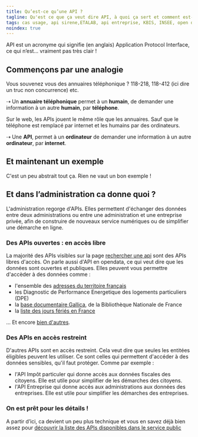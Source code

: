 ```yaml
---
title: Qu’est-ce qu’une API ?
tagline: Qu'est ce que ça veut dire API, à quoi ça sert et comment est-ce utilisé dans le service public ?
tags: cas usage, api sirene,ETALAB, api entreprise, KBIS, INSEE, open data
noindex: true
---
```


API est un acronyme qui signifie (en anglais) Application Protocol Interface, ce qui n’est... vraiment pas très clair !

## Commençons par une analogie

Vous souvenez vous des annuaires téléphonique ? 118-218, 118-412 (ici dire un truc non concurrence) etc.

⇢ Un **annuaire téléphonique** permet à un **humain**, de demander une information à un autre **humain**, par **téléphone**.

Sur le web, les APIs jouent le même rôle que les annuaires. Sauf que le téléphone est remplacé par internet et les humains par des ordinateurs.

⇢ Une **API**, permet à un **ordinateur** de demander une information à un autre **ordinateur**, par **internet**.

## Et maintenant un exemple

C'est un peu abstrait tout ça. Rien ne vaut un bon exemple !

<ApiSireneWidget title='Un exemple d’API : l’API Sirene' />

## Et dans l’administration ca donne quoi ?

L'administration regorge d'APIs. Elles permettent d'échanger des données entre deux administrations ou entre une administration et une entreprise privée, afin de construire de nouveaux service numériques ou de simplifier une démarche en ligne.

### Des APIs ouvertes : en accès libre

La majorité des APIs visibles sur la page [rechercher une api](/les-api/rechercher-api) sont des APIs libres d'accès. On parle aussi d'API en opendata, ce qui veut dire que les données sont ouvertes et publiques. Elles peuvent vous permettre d'accèder à des données comme :

- l'ensemble des [adresses du territoire français](/les-api/base-adresse-nationale)
- les Diagnostic de Performance Energetique des logements particuliers (DPE)
- la [base documentaire Gallica](/les-api/api_gallica_document), de la Bibliothèque Nationale de France
- la [liste des jours fériés en France](/les-api/jours-ferie)

... Et encore [bien d'autres](/les-api/rechercher-api).

### Des APIs en accès restreint

D'autres APIs sont en accès restreint. Cela veut dire que seules les entitées éligibles peuvent les utiliser. Ce sont celles qui permettent d'accéder à des données sensibles, qu'il faut protéger. Comme par exemple :

- l'API Impôt particuler qui donne accès aux données fiscales des citoyens. Elle est utile pour simplifier de les démarches des citoyens.
- l'API Entreprise qui donne accès aux administrations aux données des entreprises. Elle est utile pour simplifier les démarches des entreprises.

### On est prêt pour les détails !

A partir d’ici, ca devient un peu plus technique et vous en savez déjà bien assez pour [découvrir la liste des APIs disponibles dans le service public](/les-api/rechercher-api)
